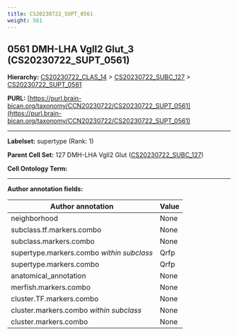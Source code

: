 ```yaml
---
title: CS20230722_SUPT_0561
weight: 561
---
```

## 0561 DMH-LHA Vgll2 Glut_3 (CS20230722_SUPT_0561)
<b>Hierarchy: </b>
[CS20230722_CLAS_14](../CS20230722_CLAS_14) >
[CS20230722_SUBC_127](../CS20230722_SUBC_127) >
[CS20230722_SUPT_0561](../CS20230722_SUPT_0561)

**PURL:** [https://purl.brain-bican.org/taxonomy/CCN20230722/CS20230722_SUPT_0561](https://purl.brain-bican.org/taxonomy/CCN20230722/CS20230722_SUPT_0561)

---


**Labelset:** supertype (Rank: 1)

**Parent Cell Set:** 127 DMH-LHA Vgll2 Glut ([CS20230722_SUBC_127](../CS20230722_SUBC_127))



**Cell Ontology Term:** 

[MARKER GENES.]: #


---

[TRANSFERRED ANNOTATIONS.]: #


[AUTHOR ANNOTATION FIELDS.]: #


**Author annotation fields:**

| Author annotation | Value |
|-------------------|-------|
|neighborhood|None|
|subclass.tf.markers.combo|None|
|subclass.markers.combo|None|
|supertype.markers.combo _within subclass_|Qrfp|
|supertype.markers.combo|Qrfp|
|anatomical_annotation|None|
|merfish.markers.combo|None|
|cluster.TF.markers.combo|None|
|cluster.markers.combo _within subclass_|None|
|cluster.markers.combo|None|
